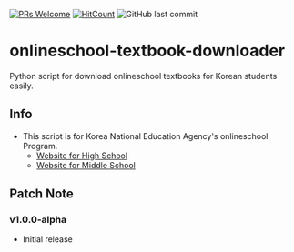 [![PRs Welcome](https://img.shields.io/badge/PRs-welcome-brightgreen.svg?style=flat-square)](http://makeapullrequest.com)
[![HitCount](http://hits.dwyl.io/nulLeeKH/onlineschool-textbook-downloader.svg)](http://hits.dwyl.io/nulLeeKH/onlineschool-textbook-downloader)
![GitHub last commit](https://img.shields.io/github/last-commit/nulLeeKH/onlineschool-textbook-downloader.svg)

# onlineschool-textbook-downloader
Python script for download onlineschool textbooks for Korean students easily.

## Info
- This script is for Korea National Education Agency's onlineschool Program.
	- [Website for High School](http://hs.onlineschool.or.kr/)
	- [Website for Middle School](http://ms.onlineschool.or.kr/)

## Patch Note

### v1.0.0-alpha
- Initial release
